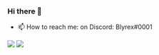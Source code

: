 ### Hi there 👋

- 📫 How to reach me: on Discord: Blyrex#0001

<span>
  <img align="center" src="https://github-profile-trophy.vercel.app/?username=Blyrex&margin-w=15&row=1" />
</span>

<span>
  <img align="center" src="https://github-readme-stats.vercel.app/api?username=Blyrex&count_private=true&show_icons=true&include_all_commits=true&theme=dark" />
</span>

